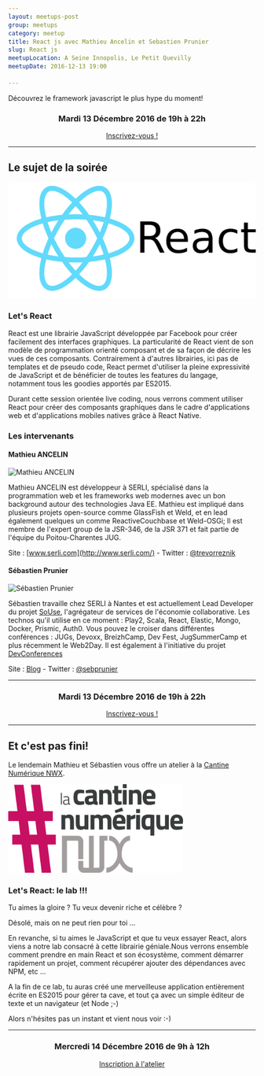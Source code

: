 ```yaml
---
layout: meetups-post
group: meetups
category: meetup
title: React js avec Mathieu Ancelin et Sebastien Prunier
slug: React js
meetupLocation: A Seine Innopolis, Le Petit Quevilly
meetupDate: 2016-12-13 19:00

---
```


Découvrez le framework javascript le plus hype du moment!

<div style="text-align: center;">
  <h3>Mardi 13 Décembre 2016 de 19h à 22h</h3>
  <p>
    <a class="button" target="_blank"
    href="https://www.eventbrite.fr/e/billets-react-js-avec-mathieu-ancelin-et-sebastien-prunier-29197754269">
      Inscrivez-vous !
    </a>
  </p>
</div>

----

## Le sujet de la soirée

![Logo React](/images/meetups/React.png)

### Let's React

React est une librairie JavaScript développée par Facebook pour créer facilement des interfaces graphiques. La particularité de React vient de son modèle de programmation orienté composant et de sa façon de décrire les vues de ces composants. Contrairement à d'autres librairies, ici pas de templates et de pseudo code, React permet d'utiliser la pleine expressivité de JavaScript et de bénéficier de toutes les features du langage, notamment tous les goodies apportés par ES2015.

Durant cette session orientée live coding, nous verrons comment utiliser React pour créer des composants graphiques dans le cadre d'applications web et d'applications mobiles natives grâce à React Native.

### Les intervenants

#### Mathieu ANCELIN


![Mathieu ANCELIN](http://www.gravatar.com/avatar/79dc5d13bab6d382ae346ecbb0b9876a)

Mathieu ANCELIN est développeur à SERLI, spécialisé dans la programmation web et les frameworks web modernes avec un bon background autour des technologies Java EE. Mathieu est impliqué dans plusieurs projets open-source comme GlassFish et Weld, et en lead également quelques un comme ReactiveCouchbase et Weld-OSGi; Il est membre de l'expert group de la JSR-346, de la JSR 371 et fait partie de l'équipe du Poitou-Charentes JUG.

Site : [www.serli.com](http://www.serli.com/) - Twitter : [@trevorreznik](https://twitter.com/trevorreznik)

#### Sébastien Prunier

![Sébastien Prunier](http://www.gravatar.com/avatar/9ec96799dd90029b4f1caf6d1475c1bb)

Sébastien travaille chez SERLI à Nantes et est actuellement Lead Developer du projet [SoUse](www.souse.fr), l'agrégateur de services de l'économie collaborative. Les technos qu'il utilise en ce moment : Play2, Scala, React, Elastic, Mongo, Docker, Prismic, Auth0. Vous pouvez le croiser dans différentes conférences : JUGs, Devoxx, BreizhCamp, Dev Fest, JugSummerCamp et plus récemment le Web2Day. Il est également à l'initiative du projet [DevConferences](http://www.devconferences.org)

Site : [Blog](http://blog.sebprunier.com) - Twitter : [@sebprunier](https://twitter.com/sebprunier)

----

<div style="text-align: center;">
  <h3>Mardi 13 Décembre 2016 de 19h à 22h</h3>
  <p>
    <a class="button" target="_blank"
    href="https://www.eventbrite.fr/e/billets-react-js-avec-mathieu-ancelin-et-sebastien-prunier-29197754269">
      Inscrivez-vous !
    </a>
  </p>
</div>

----

## Et c'est pas fini!

Le lendemain Mathieu et Sébastien vous offre un atelier à la [Cantine Numérique NWX](http://cantine.nwx.fr/).

![logo cantine nwx](/images/legacy/cantinenwx.png)

### Let's React: le lab !!!

Tu aimes la gloire ? Tu veux devenir riche et célèbre ?

Désolé, mais on ne peut rien pour toi ...

En revanche, si tu aimes le JavaScript et que tu veux essayer React, alors viens a notre lab consacré à cette librairie géniale.Nous verrons ensemble comment prendre en main React et son écosystème, comment démarrer rapidement un projet, comment récupérer ajouter des dépendances avec NPM, etc ...

A la fin de ce lab, tu auras créé une merveilleuse application entièrement écrite en ES2015 pour gérer ta cave, et tout ça avec un simple éditeur de texte et un navigateur (et Node ;-)

Alors n'hésites pas un instant et vient nous voir :-)

---

<div style="text-align: center;">
  <h3>Mercredi 14 Décembre 2016 de 9h à 12h</h3>
  <p>
    <a class="button" target="_blank"
    href="https://www.weezevent.com/let-s-react-le-lab">
      Inscription à l'atelier
    </a>
  </p>
</div>
